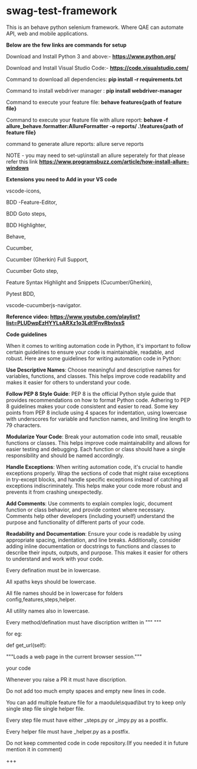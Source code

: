 # swag-test-framework
This is an behave python selenium framework. Where QAE can automate API, web and mobile applications.

**Below are the few links are commands for setup**

Download and Install Python 3 and above:-  **https://www.python.org/**

Download and Install Visual Studio Code:-  **https://code.visualstudio.com/**

Command to download all dependencies: **pip install -r requirements.txt**

Command to install webdriver manager : **pip install webdriver-manager**

Command to execute your feature file:  **behave features\{path of feature file}**

Command to execute your feature file with allure report: **behave -f allure_behave.formatter:AllureFormatter -o reports/ .\features\{path of feature file}**

command to generate allure reports: allure serve reports

NOTE - you may need to set-up\install an allure seperately for that please refer this link **https://www.programsbuzz.com/article/how-install-allure-windows**

**Extensions you need to Add in your VS code**

vscode-icons,

BDD -Feature-Editor,

BDD Goto steps,

BDD Highlighter,

Behave,

Cucumber,

Cucumber (Gherkin) Full Support,

Cucumber Goto step,

Feature Syntax Highlight and Snippets (Cucumber/Gherkin),

Pytest BDD,

vscode-cucumberjs-navigator.

**Reference video: https://www.youtube.com/playlist?list=PLUDwpEzHYYLsARXz1o3Ldt1FnvRbvlxsS**



**Code guidelines**


When it comes to writing automation code in Python, it's important to follow certain guidelines to ensure your code is maintainable, readable, and robust.
Here are some guidelines for writing automation code in Python:

**Use Descriptive Names**: Choose meaningful and descriptive names for variables, functions, and classes. This helps improve code readability and makes it easier for others to understand your code.

**Follow PEP 8 Style Guide**: PEP 8 is the official Python style guide that provides recommendations on how to format Python code. Adhering to PEP 8 guidelines makes your code consistent and easier to read. Some key points from PEP 8 include using 4 spaces for indentation, using lowercase with underscores for variable and function names, and limiting line length to 79 characters.

**Modularize Your Code**: Break your automation code into small, reusable functions or classes. This helps improve code maintainability and allows for easier testing and debugging. Each function or class should have a single responsibility and should be named accordingly.

**Handle Exceptions**: When writing automation code, it's crucial to handle exceptions properly. Wrap the sections of code that might raise exceptions in try-except blocks, and handle specific exceptions instead of catching all exceptions indiscriminately. This helps make your code more robust and prevents it from crashing unexpectedly.

**Add Comments**: Use comments to explain complex logic, document function or class behavior, and provide context where necessary. Comments help other developers (including yourself) understand the purpose and functionality of different parts of your code.

**Readability and Documentation**: Ensure your code is readable by using appropriate spacing, indentation, and line breaks. Additionally, consider adding inline documentation or docstrings to functions and classes to describe their inputs, outputs, and purpose. This makes it easier for others to understand and work with your code.

Every defination must be in lowercase.

All xpaths keys should be lowercase.

All file names should be in lowercase for folders config,features,steps,helper.

All utility names also in lowercase.

Every method/defination must have discription written in """ """

for eg:

def get_url(self):

"""Loads a web page in the current browser session."""

your code

Whenever you raise a PR it must have discription.

Do not add too much empty spaces and empty new lines in code.

You can add multiple feature file for a maodule\squad\but try to keep only single step file single helper file.

Every step file must have either _steps.py or _impy.py as a postfix.

Every helper file must have _helper.py as a postfix.

Do not keep commented code in code repository.(If you needed it in future mention it in comment)

+++
